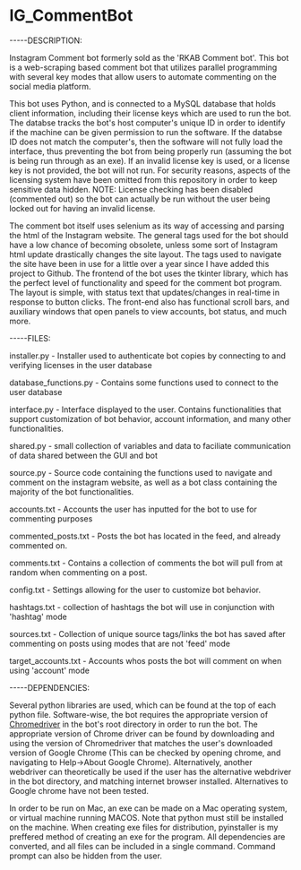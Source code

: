 # IG_CommentBot
-----DESCRIPTION:

Instagram Comment bot formerly sold as the 'RKAB Comment bot'. This bot is a web-scraping based comment bot that utilizes parallel programming with several key modes that allow users to automate commenting on the social media platform.

This bot uses Python, and is connected to a MySQL database that holds client information, including their license keys which are used to run the bot. The databse tracks the bot's host computer's unique ID in order to identify if the machine can be given permission to run the software. If the databse ID does not match the computer's, then the software will not fully load the interface, thus preventing the bot from being properly run (assuming the bot is being run through as an exe). If an invalid license key is used, or a license key is not provided, the bot will not run. For security reasons, aspects of the licensing system have been omitted from this repository in order to keep sensitive data hidden. 
NOTE: License checking has been disabled (commented out) so the bot can actually be run without the user being locked out for having an invalid license.

The comment bot itself uses selenium as its way of accessing and parsing the html of the Instagram website. The general tags used for the bot should have a low chance of becoming obsolete, unless some sort of Instagram html update drastically changes the site layout. The tags used to navigate the site have been in use for a little over a year since I have added this project to Github. The frontend of the bot uses the tkinter library, which has the perfect level of functionality and speed for the comment bot program. The layout is simple, with status text that updates/changes in real-time in response to button clicks. The front-end also has functional scroll bars, and auxiliary windows that open panels to view accounts, bot status, and much more. 



-----FILES:

installer.py - Installer used to authenticate bot copies by connecting to and verifying licenses in the user database

database_functions.py - Contains some functions used to connect to the user database

interface.py - Interface displayed to the user. Contains functionalities that support customization of bot behavior, account information, and many other functionalities.

shared.py - small collection of variables and data to faciliate communication of data shared between the GUI and bot

source.py - Source code containing the functions used to navigate and comment on the instagram website, as well as a bot class containing the majority of the bot functionalities.

accounts.txt - Accounts the user has inputted for the bot to use for commenting purposes

commented_posts.txt - Posts the bot has located in the feed, and already commented on.

comments.txt - Contains a collection of comments the bot will pull from at random when commenting on a post.

config.txt - Settings allowing for the user to customize bot behavior.

hashtags.txt - collection of hashtags the bot will use in conjunction with 'hashtag' mode

sources.txt - Collection of unique source tags/links the bot has saved after commenting on posts using modes that are not 'feed' mode

target_accounts.txt - Accounts whos posts the bot will comment on when using 'account' mode

-----DEPENDENCIES:

Several python libraries are used, which can be found at the top of each python file. Software-wise, the bot requires the appropriate
version of [Chromedriver](https://chromedriver.chromium.org/downloads) in the bot's root directory in order to run the bot. The appropriate version of Chrome driver can be found by downloading and using the version of Chromedriver that matches the user's downloaded version of Google Chrome (This can be checked by opening chrome, and navigating to Help->About Google Chrome). Alternatively, another webdriver can theoretically be used if the user has the alternative webdriver in the bot directory, and matching internet browser installed. Alternatives to Google chrome have not been tested.

In order to be run on Mac, an exe can be made on a Mac operating system, or virtual machine running MACOS. Note that python must still be installed on the machine. When creating exe files for distribution, pyinstaller is my preffered method of creating an exe for the program. All dependencies are converted, and all files can be included in a single command. Command prompt can also be hidden from the user.
